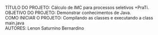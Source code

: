 TÍTULO DO PROJETO: Cálculo de IMC para processos seletivos +PraTi.<br />
OBJETIVO DO PROJETO: Demonstrar conhecimentos de Java.<br />
COMO INICIAR O PROJETO: Compilando as classes e executando a class main.java<br />
AUTORES: Lenon Saturnino Bernardino<br />
